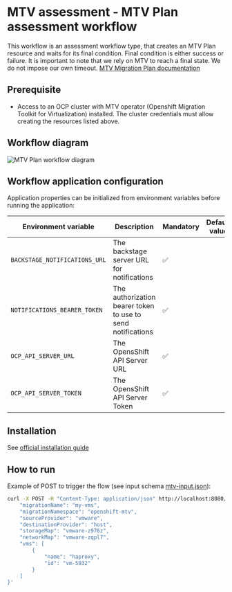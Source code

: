 # MTV assessment - MTV Plan assessment workflow
This workflow is an assessment workflow type, that creates an MTV Plan resource and waits for its final condition. Final condition is either success or failure. It is important to note that we rely on MTV to reach a final state. We do not impose our own timeout.
[MTV Migration Plan documentation](https://docs.redhat.com/en/documentation/migration_toolkit_for_virtualization/2.6/html/installing_and_using_the_migration_toolkit_for_virtualization/migrating-vms-web-console_mtv#creating-migration-plans-ui)

## Prerequisite
* Access to an OCP cluster with MTV operator (Openshift Migration Toolkit for Virtualization) installed. The cluster credentials must allow creating the resources listed above.

## Workflow diagram
![MTV Plan workflow diagram](https://github.com/rhdhorchestrator/serverless-workflows/blob/main/mtv-plan/mtv.svg?raw=true)

## Workflow application configuration
Application properties can be initialized from environment variables before running the application:

| Environment variable  | Description | Mandatory | Default value |
|-----------------------|-------------|-----------|---------------|
| `BACKSTAGE_NOTIFICATIONS_URL`      | The backstage server URL for notifications | ✅ | |
| `NOTIFICATIONS_BEARER_TOKEN`      | The authorization bearer token to use to send notifications | ✅ | |
| `OCP_API_SERVER_URL`  | The OpensShift API Server URL | ✅ | |
| `OCP_API_SERVER_TOKEN`| The OpensShift API Server Token | ✅ | |

## Installation

See [official installation guide](https://github.com/rhdhorchestrator/serverless-workflows-config/blob/main/docs/main/mtv-plan)


## How to run
Example of POST to trigger the flow (see input schema [mtv-input.json](./schema/mtv-input.json)):
```bash
curl -X POST -H "Content-Type: application/json" http://localhost:8080/mtv-plan -d '{
    "migrationName": "my-vms",
    "migrationNamespace": "openshift-mtv",
    "sourceProvider": "vmware",
    "destinationProvider": "host",
    "storageMap": "vmware-z976z",
    "networkMap": "vmware-zqpl7",
    "vms": [
        {
            "name": "haproxy",
            "id": "vm-5932"
        }
    ]
}'
```
